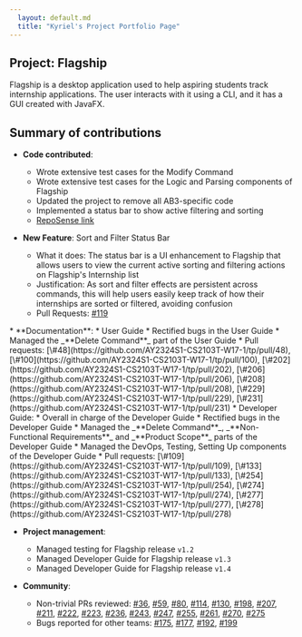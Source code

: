 ```yaml
---
  layout: default.md
  title: "Kyriel's Project Portfolio Page"
---
```


## Project: Flagship

Flagship is a desktop application used to help aspiring students track internship applications. The user interacts with it using a CLI, and it has a GUI created with JavaFX.

## Summary of contributions

* **Code contributed**:
    * Wrote extensive test cases for the Modify Command
    * Wrote extensive test cases for the Logic and Parsing components of Flagship
    * Updated the project to remove all AB3-specific code
    * Implemented a status bar to show active filtering and sorting
    * [RepoSense link](https://nus-cs2103-ay2324s1.github.io/tp-dashboard/?search=&sort=groupTitle&sortWithin=title&timeframe=commit&mergegroup=&groupSelect=groupByRepos&breakdown=true&checkedFileTypes=docs~functional-code~test-code&since=2023-09-22&tabOpen=true&tabType=authorship&tabAuthor=s-kybound&tabRepo=AY2324S1-CS2103T-W17-1%2Ftp%5Bmaster%5D&authorshipIsMergeGroup=false&authorshipFileTypes=docs&authorshipIsBinaryFileTypeChecked=false&authorshipIsIgnoredFilesChecked=false)

* **New Feature**: Sort and Filter Status Bar
    * What it does: The status bar is a UI enhancement to Flagship that allows users to view the current active sorting and filtering actions on Flagship's Internship list
    * Justification: As sort and filter effects are persistent across commands, this will help users easily keep track of how their internships are sorted or filtered, avoiding confusion
    * Pull Requests: [\#119](https://github.com/AY2324S1-CS2103T-W17-1/tp/pull/119)

<div style="page-break-after: always;"></div>
* **Documentation**:
    * User Guide
        * Rectified bugs in the User Guide
        * Managed the _**Delete Command**_ part of the User Guide
        * Pull requests: [\#48](https://github.com/AY2324S1-CS2103T-W17-1/tp/pull/48), [\#100](https://github.com/AY2324S1-CS2103T-W17-1/tp/pull/100), [\#202](https://github.com/AY2324S1-CS2103T-W17-1/tp/pull/202), [\#206](https://github.com/AY2324S1-CS2103T-W17-1/tp/pull/206), [\#208](https://github.com/AY2324S1-CS2103T-W17-1/tp/pull/208), [\#229](https://github.com/AY2324S1-CS2103T-W17-1/tp/pull/229), [\#231](https://github.com/AY2324S1-CS2103T-W17-1/tp/pull/231)
    * Developer Guide:
      * Overall in charge of the Developer Guide
      * Rectified bugs in the Developer Guide
      * Managed the _**Delete Command**_, _**Non-Functional Requirements**_ and _**Product Scope**_ parts of the Developer Guide
      * Managed the DevOps, Testing, Setting Up components of the Developer Guide
      * Pull requests: [\#109](https://github.com/AY2324S1-CS2103T-W17-1/tp/pull/109), [\#133](https://github.com/AY2324S1-CS2103T-W17-1/tp/pull/133), [\#254](https://github.com/AY2324S1-CS2103T-W17-1/tp/pull/254), [\#274](https://github.com/AY2324S1-CS2103T-W17-1/tp/pull/274), [\#277](https://github.com/AY2324S1-CS2103T-W17-1/tp/pull/277), [\#278](https://github.com/AY2324S1-CS2103T-W17-1/tp/pull/278)

* **Project management**:
    * Managed testing for Flagship release `v1.2`
    * Managed Developer Guide for Flagship release `v1.3`
    * Managed Developer Guide for Flagship release `v1.4`

* **Community**:
    * Non-trivial PRs reviewed: [\#36](https://github.com/AY2324S1-CS2103T-W17-1/tp/pull/36), [\#59](https://github.com/AY2324S1-CS2103T-W17-1/tp/pull/59), [\#80](https://github.com/AY2324S1-CS2103T-W17-1/tp/pull/80), [\#114](https://github.com/AY2324S1-CS2103T-W17-1/tp/pull/114), [\#130](https://github.com/AY2324S1-CS2103T-W17-1/tp/pull/130), [\#198](https://github.com/AY2324S1-CS2103T-W17-1/tp/pull/198), [\#207](https://github.com/AY2324S1-CS2103T-W17-1/tp/pull/207), [\#211](https://github.com/AY2324S1-CS2103T-W17-1/tp/pull/211), [\#222](https://github.com/AY2324S1-CS2103T-W17-1/tp/pull/222), [\#223](https://github.com/AY2324S1-CS2103T-W17-1/tp/pull/223), [\#236](https://github.com/AY2324S1-CS2103T-W17-1/tp/pull/236), [\#243](https://github.com/AY2324S1-CS2103T-W17-1/tp/pull/243), [\#247](https://github.com/AY2324S1-CS2103T-W17-1/tp/pull/247), [\#255](https://github.com/AY2324S1-CS2103T-W17-1/tp/pull/255), [\#261](https://github.com/AY2324S1-CS2103T-W17-1/tp/pull/261), [\#270](https://github.com/AY2324S1-CS2103T-W17-1/tp/pull/270), [\#275](https://github.com/AY2324S1-CS2103T-W17-1/tp/pull/275)
    * Bugs reported for other teams: [\#175](https://github.com/AY2324S1-CS2103T-F11-3/tp/issues/175), [\#177](https://github.com/AY2324S1-CS2103T-F11-3/tp/issues/177), [\#192](https://github.com/AY2324S1-CS2103T-F11-3/tp/issues/192), [\#199](https://github.com/AY2324S1-CS2103T-F11-3/tp/issues/199)
